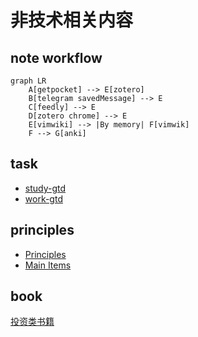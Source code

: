 # 非技术相关内容
## note workflow
```mermaid
graph LR
    A[getpocket] --> E[zotero]
    B[telegram savedMessage] --> E
    C[feedly] --> E
    D[zotero chrome] --> E
    E[vimwiki] --> |By memory| F[vimwik]
    F --> G[anki]
```

## task
* [study-gtd](study.md)
* [work-gtd](210315-1513.md)

## principles
* [Principles](210204-1441.md)
* [Main Items](210314-1048.md)

## book
  [投资类书籍](210208-1732.md)
